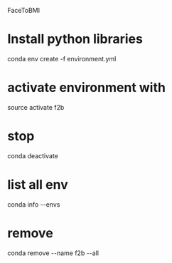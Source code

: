 FaceToBMI

# Install python libraries

conda env create -f environment.yml

# activate environment with

source activate f2b

# stop

conda deactivate

# list all env

conda info --envs

# remove

conda remove --name f2b --all